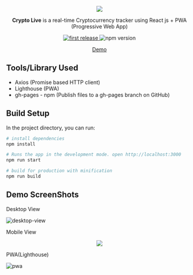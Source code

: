<div align="center">  
  <p>
    <img src="https://user-images.githubusercontent.com/7887699/39698157-4fb76ce4-5211-11e8-8efc-36427f9dad83.png"/>
  </p>

  <p>
    <strong>Crypto Live</strong> is a real-time Cryptocurrency tracker using React js + PWA (Progressive Web App)
  </p>

  <p>
    <a href="">
      <img alt="first release" src="https://img.shields.io/badge/release-v1.0-brightgreen.svg" />
    </a>
    <a>
      <img alt="npm version" src="https://img.shields.io/npm/v/npm.svg"/>
    </a>
  </p>

  <p>
    <a href="https://sksarath.github.io/crypto-live/">
      Demo
    </a>
  </p>
</div>

## Tools/Library Used
  * Axios (Promise based HTTP client)
  * Lighthouse (PWA)
  * gh-pages - npm (Publish files to a gh-pages branch on GitHub)

## Build Setup

In the project directory, you can run:

``` bash
# install dependencies
npm install

# Runs the app in the development mode. open http://localhost:3000
npm run start

# build for production with minification 
npm run build

```

## Demo ScreenShots
Desktop View

  ![desktop-view](https://user-images.githubusercontent.com/7887699/39677444-84dd54e8-5198-11e8-8575-40ddd027b5d6.png)

Mobile View  
  <div align="center">
    <img src="https://user-images.githubusercontent.com/7887699/39677450-99c3b17c-5198-11e8-848f-729d24b8fd49.png"/>
  </div>

PWA(Lighthouse)

  ![pwa](https://user-images.githubusercontent.com/7887699/39677462-cdc1e386-5198-11e8-9706-d603a93fa97a.png)


